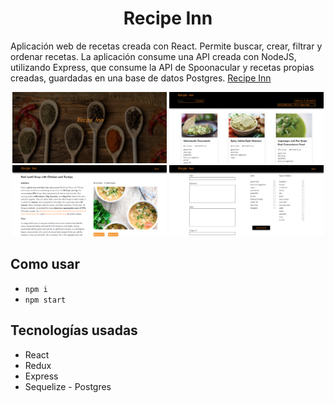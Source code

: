 <h1 align="center">
  Recipe Inn
</h1>

Aplicación web de recetas creada con React. Permite buscar, crear, filtrar y ordenar recetas. La aplicación consume una API creada con NodeJS, utilizando Express, que consume la API de Spoonacular y recetas propias creadas, guardadas en una base de datos Postgres. [Recipe Inn](https://recipe-inn.vercel.app/)

<p align="center">
<img src="1.png" width="49%">
<img src="2.png" width="49%">
<img src="3.png" width="49%">
<img src="4.png" width="49%">
</p>

## Como usar

- `npm i`
- `npm start`

## Tecnologías usadas

- React
- Redux
- Express
- Sequelize - Postgres
